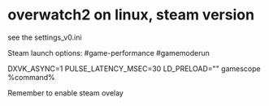 # overwatch2 on linux, steam version

see the settings_v0.ini

Steam launch options: #game-performance #gamemoderun

DXVK_ASYNC=1 PULSE_LATENCY_MSEC=30 LD_PRELOAD="" gamescope %command%

Remember to enable steam ovelay
